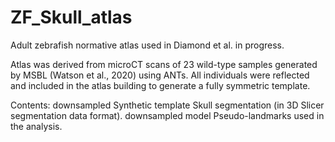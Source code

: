 # ZF_Skull_atlas
Adult zebrafish normative atlas used in Diamond et al. in progress.

Atlas was derived from microCT scans of 23 wild-type samples generated by MSBL (Watson et al., 2020) using ANTs. All individuals were reflected and included in the atlas building to generate a fully symmetric template. 

Contents:
downsampled Synthetic template
Skull segmentation (in 3D Slicer segmentation data format).
downsampled model
Pseudo-landmarks used in the analysis.

